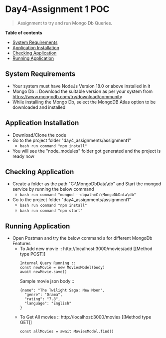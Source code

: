 # Day4-Assignment 1 POC
> Assignment to try and run Mongo Db Queries.

__Table of contents__

  - [System Requirements](#system-requirements)
  - [Application Installation](#application-installation)
  - [Checking Application](#checking-application)
  - [Running Application](#running-application)

## System Requirements

  - Your system must have NodeJs Version 18.0 or above installed in it
  - Mongo Db :: Download the suitable version as per your system from https://www.mongodb.com/try/download/community
  - While installing the Mongo Db, select the MongoDB Atlas option to be downloaded and installed

## Application Installation

  - Download/Clone the code
  - Go to the project folder "day4_assignments/assignment1"
    - ```bash run command "npm install" ```
  - You will see the "node_modules" folder got generated and the project is ready now

## Checking Application

  - Create a folder as the path "C:\MongoDbData\db" and Start the mongod service by running the below command
    - ```bash run command "mongod --dbpath=C:\MongoDbData\db" ```
  - Go to the project folder "day4_assignments/assignment1"
    - ```bash run command "npm install" ```
    - ```bash run command "npm start" ```

## Running Application

  - Open Postman and try the below command s for different MongoDb Features
    - To Add new movie :: http://localhost:3000/movies/add [[Method type POST]]
      ```
      Internal Query Running ::
      const newMovie = new MoviesModel(body)
      await newMovie.save()
      ```
      Sample movie json body ::  
      ```
      {name": "The Twilight Saga: New Moon",
        "genre": "Drama",
        "rating": "7.8",
        "language": "English"
      }
      ```
    - To Get All movies :: http://localhost:3000/movies [[Method type GET]]
      ```
      const allMovies = await MoviesModel.find()
      ```

